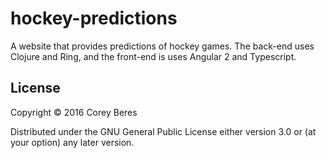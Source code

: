 # hockey-predictions

A website that provides predictions of hockey games. The back-end uses Clojure and Ring, and the front-end is uses Angular 2 and Typescript.

## License

Copyright © 2016 Corey Beres

Distributed under the GNU General Public License either version 3.0 or (at
your option) any later version.
